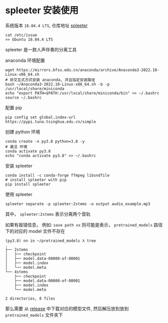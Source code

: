 # spleeter 安装使用

系统版本 `18.04.4 LTS`, 仓库地址 [spleeter](https://github.com/deezer/spleeter)

``` shell
cat /etc/issue              
>> Ubuntu 18.04.4 LTS
```

spleeter 是一款人声伴奏的分离工具

anaconda 环境配置

``` shell
wget https://mirrors.bfsu.edu.cn/anaconda/archive/Anaconda3-2022.10-Linux-x86_64.sh
# 非交互式方式安装 anaconda, 并且指定安装路径
bash ~/Anaconda3-2022.10-Linux-x86_64.sh -b -p /usr/local/share/miniconda
echo "export PATH=$PATH:/usr/local/share/miniconda/bin" >> ~/.bashrc
source ~/.bashrc
```


配置 pip 

``` shell
pip config set global.index-url https://pypi.tuna.tsinghua.edu.cn/simple
```

创建 python 环境

``` shell
conda create -n py3.8 python=3.8 -y
# 激活 环境
conda activate py3.8
echo "conda activate py3.8" >> ~/.bashrc
```

安装 spleeter

``` shell
conda install -c conda-forge ffmpeg libsndfile
# install spleeter with pip
pip install spleeter
```

使用 spleeter

``` shell
spleeter separate -p spleeter:2stems -o output audio_example.mp3
```

其中， `spleeter:2stems` 表示分离两个音轨

如果有报错信息， 例如: `save path xx` 则可能是表示， `pretrained_models` 路径下的对应的 model 文件不存在

``` text
(py3.8) nn in ~/pretrained_models λ tree
.
├── 2stems
│   ├── checkpoint
│   ├── model.data-00000-of-00001
│   ├── model.index
│   └── model.meta
└── 4stems
    ├── checkpoint
    ├── model.data-00000-of-00001
    ├── model.index
    └── model.meta

2 directories, 8 files
```

那么需要 从 [release](https://github.com/deezer/spleeter/releases) 中下载对应的模型文件, 然后解压放到放到 `pretrained_models` 文件夹下
